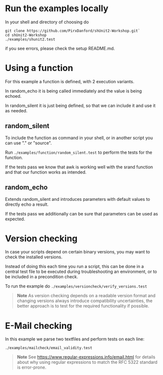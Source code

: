 # Run the examples locally

In your shell and directory of choosing do
```console
git clone https://github.com/PirxDanford/shUnit2-Workshop.git`
cd shUnit2-Workshop
./examples/shunit2.test
```
if you see errors, please check the setup README.md.

# Using a function

For this example a function is defined, with 2 execution variants.

In random_echo it is being called immediately and the value is being echoed.

In random_silent it is just being defined, so that we can include it and use it as needed.

## random_silent

To include the function as command in your shell, or in another script you can use "." or "source".

Run `./examples/function/random_silent.test` to perform the tests for the function.

If the tests pass we know that awk is working well with the srand function and that our function works as intended.

## random_echo

Extends random_silent and introduces parameters with default values to directly echo a result.

If the tests pass we additionally can be sure that parameters can be used as expected.

# Version checking

In case your scripts depend on certain binary versions, you may want to check the installed versions.

Instead of doing this each time you run a script, this can be done in a central test file to be executed during troubleshooting an environment, or to be included in a precondition check.

To run the example do `./examples/versioncheck/verify_versions.test`

> **Note**
> As version checking depends on a readable version format and changing versions always introduce compatibility uncertainties, the better approach is to test for the required functionality if possible.

# E-Mail checking

In this example we parse two textfiles and perform tests on each line:

`./examples/mailcheck/email_validity.test`

> **Note**
> See https://www.regular-expressions.info/email.html for details about why using regular expressions to match the RFC 5322 standard is error-prone.
